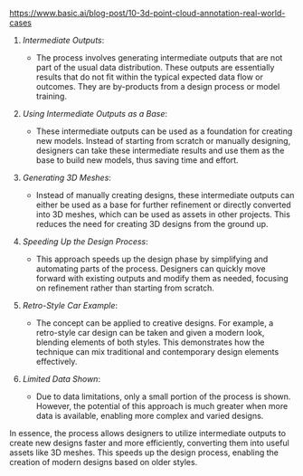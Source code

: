 https://www.basic.ai/blog-post/10-3d-point-cloud-annotation-real-world-cases

1. *Intermediate Outputs*:
   - The process involves generating intermediate outputs that are not part of the usual data distribution. These outputs are essentially results that do not fit within the typical expected data flow or outcomes. They are by-products from a design process or model training.

2. *Using Intermediate Outputs as a Base*:
   - These intermediate outputs can be used as a foundation for creating new models. Instead of starting from scratch or manually designing, designers can take these intermediate results and use them as the base to build new models, thus saving time and effort.

3. *Generating 3D Meshes*:
   - Instead of manually creating designs, these intermediate outputs can either be used as a base for further refinement or directly converted into 3D meshes, which can be used as assets in other projects. This reduces the need for creating 3D designs from the ground up.

4. *Speeding Up the Design Process*:
   - This approach speeds up the design phase by simplifying and automating parts of the process. Designers can quickly move forward with existing outputs and modify them as needed, focusing on refinement rather than starting from scratch.

5. *Retro-Style Car Example*:
   - The concept can be applied to creative designs. For example, a retro-style car design can be taken and given a modern look, blending elements of both styles. This demonstrates how the technique can mix traditional and contemporary design elements effectively.

6. *Limited Data Shown*:
   - Due to data limitations, only a small portion of the process is shown. However, the potential of this approach is much greater when more data is available, enabling more complex and varied designs.

In essence, the process allows designers to utilize intermediate outputs to create new designs faster and more efficiently, converting them into useful assets like 3D meshes. This speeds up the design process, enabling the creation of modern designs based on older styles.
